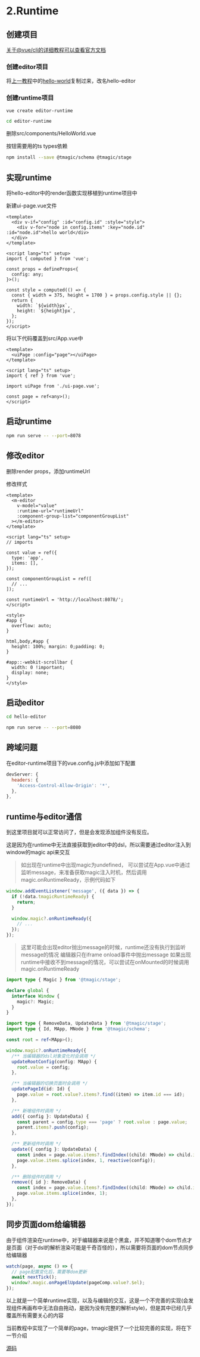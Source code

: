 # 2.Runtime

## 创建项目

[关于@vue/cli的详细教程可以查看官方文档](https://cli.vuejs.org/zh/guide/installation.html)

### 创建editor项目

将[上一教程](./hello-world.md)中的[hello-world](https://github.com/jia000/tmagic-tutorial/tree/master/course1/hello-world)复制过来，改名hello-editor


### 创建runtime项目

```bash
vue create editor-runtime

cd editor-runtime
```

删除src/components/HelloWorld.vue

按钮需要用的ts types依赖

```bash
npm install --save @tmagic/schema @tmagic/stage
```

## 实现runtime

将hello-editor中的render函数实现移植到runtime项目中

新建ui-page.vue文件

```vue
<template>
  <div v-if="config" :id="config.id" :style="style">
    <div v-for="node in config.items" :key="node.id" :id="node.id">hello world</div>
  </div>
</template>

<script lang="ts" setup>
import { computed } from 'vue';

const props = defineProps<{
  config: any;
}>();

const style = computed(() => {
  const { width = 375, height = 1700 } = props.config.style || {};
  return {
    width: `${width}px`,
    height: `${height}px`,
  };
});
</script>
```

将以下代码覆盖到src/App.vue中

```vue
<template>
  <uiPage :config="page"></uiPage>
</template>

<script lang="ts" setup>
import { ref } from 'vue';

import uiPage from './ui-page.vue';

const page = ref<any>();
</script>
```

## 启动runtime

```bash
npm run serve -- --port=8078
```

## 修改editor

删除render props，添加runtimeUrl

修改样式

```vue
<template>
  <m-editor
    v-model="value"
    :runtime-url="runtimeUrl"
    :component-group-list="componentGroupList"
  ></m-editor>
</template>

<script lang="ts" setup>
// imports

const value = ref({
  type: 'app',
  items: [],
});

const componentGroupList = ref([
  // ...
]);

const runtimeUrl = 'http://localhost:8078/';
</script>

<style>
#app {
  overflow: auto;
}

html,body,#app {
  height: 100%; margin: 0;padding: 0;
}

#app::-webkit-scrollbar {
  width: 0 !important;
  display: none;
}
</style>
```

## 启动editor

```bash
cd hello-editor

npm run serve -- --port=8080
```

## 跨域问题

在editor-runtime项目下的vue.config.js中添加如下配置

```javascript
devServer: {
  headers: {
    'Access-Control-Allow-Origin': '*',
  },
},
```

## runtime与editor通信

到这里项目就可以正常访问了，但是会发现添加组件没有反应。

这是因为在runtime中无法直接获取到editor中的dsl，所以需要通过editor注入到window的magic api来交互

> 如出现在runtime中出现magic为undefined， 可以尝试在App.vue中通过监听message，来准备获取magic注入时机，然后调用magic.onRuntimeReady，示例代码如下
```js
window.addEventListener('message', ({ data }) => {
  if (!data.tmagicRuntimeReady) {
    return;
  }

  window.magic?.onRuntimeReady({
    // ...
  });
});
```
> 这里可能会出现editor抛出message的时候，runtime还没有执行到监听message的情况
> 编辑器只在iframe onload事件中抛出message
> 如果出现runtime中接收不到message的情况，可以尝试在onMounted的时候调用magic.onRuntimeReady


```ts
import type { Magic } from '@tmagic/stage';

declare global {
  interface Window {
    magic?: Magic;
  }
}
```

```ts
import type { RemoveData, UpdateData } from '@tmagic/stage';
import type { Id, MApp, MNode } from '@tmagic/schema';

const root = ref<MApp>();

window.magic?.onRuntimeReady({
  /** 当编辑器的dsl对象变化时会调用 */
  updateRootConfig(config: MApp) {
    root.value = config;
  },

  /** 当编辑器的切换页面时会调用 */
  updatePageId(id: Id) {
    page.value = root.value?.items?.find((item) => item.id === id);
  },

  /** 新增组件时调用 */
  add({ config }: UpdateData) {
    const parent = config.type === 'page' ? root.value : page.value;
    parent.items?.push(config);
  },

  /** 更新组件时调用 */
  update({ config }: UpdateData) {
    const index = page.value.items?.findIndex((child: MNode) => child.id === config.id);
    page.value.items.splice(index, 1, reactive(config));
  },

  /** 删除组件时调用 */
  remove({ id }: RemoveData) {
    const index = page.value.items?.findIndex((child: MNode) => child.id === id);
    page.value.items.splice(index, 1);
  },
});

```

## 同步页面dom给编辑器

由于组件渲染在runtime中，对于编辑器来说是个黑盒，并不知道哪个dom节点才是页面（对于dsl的解析渲染可能是千奇百怪的），所以需要将页面的dom节点同步给编辑器

```ts
watch(page, async () => {
  // page配置变化后，需要等dom更新
  await nextTick();
  window?.magic.onPageElUpdate(pageComp.value?.$el);
});
```

以上就是一个简单runtime实现，以及与编辑的交互，这是一个不完善的实现(会发现组件再画布中无法自由拖动，是因为没有完整的解析style)，但是其中已经几乎覆盖所有需要关心的内容

当前教程中实现了一个简单的page，tmagic提供了一个比较完善的实现，将在下一节介绍

[源码](https://github.com/jia000/tmagic-tutorial/tree/master/course2)
